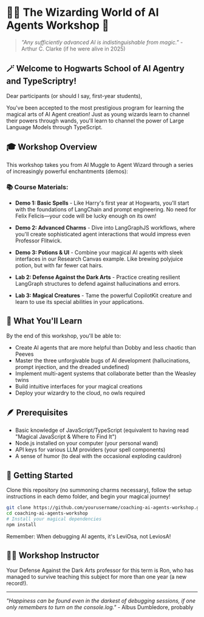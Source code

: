 # 🧙‍♂️ The Wizarding World of AI Agents Workshop 🤖

> *"Any sufficiently advanced AI is indistinguishable from magic."* - Arthur C. Clarke (if he were alive in 2025)

## 🪄 Welcome to Hogwarts School of AI Agentry and TypeScriptry!

Dear participants (or should I say, first-year students),

You've been accepted to the most prestigious program for learning the magical arts of AI Agent creation! Just as young wizards learn to channel their powers through wands, you'll learn to channel the power of Large Language Models through TypeScript. 

## 🎓 Workshop Overview

This workshop takes you from AI Muggle to Agent Wizard through a series of increasingly powerful enchantments (demos):

### 📚 Course Materials:

- **Demo 1: Basic Spells** - Like Harry's first year at Hogwarts, you'll start with the foundations of LangChain and prompt engineering. No need for Felix Felicis—your code will be lucky enough on its own!

- **Demo 2: Advanced Charms** - Dive into LangGraphJS workflows, where you'll create sophisticated agent interactions that would impress even Professor Flitwick.

- **Demo 3: Potions & UI** - Combine your magical AI agents with sleek interfaces in our Research Canvas example. Like brewing polyjuice potion, but with far fewer cat hairs.

- **Lab 2: Defense Against the Dark Arts** - Practice creating resilient LangGraph structures to defend against hallucinations and errors.

- **Lab 3: Magical Creatures** - Tame the powerful CopilotKit creature and learn to use its special abilities in your applications.

## 🧪 What You'll Learn

By the end of this workshop, you'll be able to:

- Create AI agents that are more helpful than Dobby and less chaotic than Peeves
- Master the three unforgivable bugs of AI development (hallucinations, prompt injection, and the dreaded undefined)
- Implement multi-agent systems that collaborate better than the Weasley twins
- Build intuitive interfaces for your magical creations
- Deploy your wizardry to the cloud, no owls required

## 🪶 Prerequisites

- Basic knowledge of JavaScript/TypeScript (equivalent to having read "Magical JavaScript & Where to Find It")
- Node.js installed on your computer (your personal wand)
- API keys for various LLM providers (your spell components)
- A sense of humor (to deal with the occasional exploding cauldron)

## 🔮 Getting Started

Clone this repository (no summoning charms necessary), follow the setup instructions in each demo folder, and begin your magical journey!

```bash
git clone https://github.com/yourusername/coaching-ai-agents-workshop.git
cd coaching-ai-agents-workshop
# Install your magical dependencies
npm install
```

Remember: When debugging AI agents, it's LeviOsa, not LeviosA!

## 🧙‍♂️ Workshop Instructor

Your Defense Against the Dark Arts professor for this term is Ron, who has managed to survive teaching this subject for more than one year (a new record!).

---

*"Happiness can be found even in the darkest of debugging sessions, if one only remembers to turn on the console.log."* - Albus Dumbledore, probably